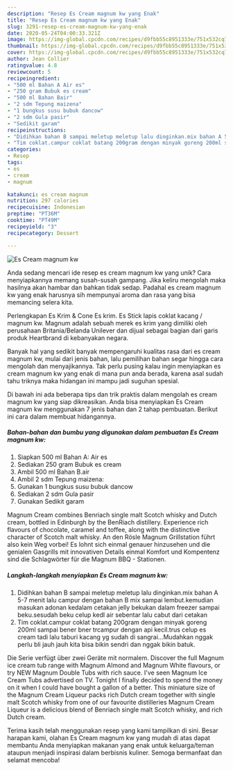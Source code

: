 ```yaml
---
description: "Resep Es Cream magnum kw yang Enak"
title: "Resep Es Cream magnum kw yang Enak"
slug: 3291-resep-es-cream-magnum-kw-yang-enak
date: 2020-05-24T04:00:33.321Z
image: https://img-global.cpcdn.com/recipes/d9fbb55c8951333e/751x532cq70/es-cream-magnum-kw-foto-resep-utama.jpg
thumbnail: https://img-global.cpcdn.com/recipes/d9fbb55c8951333e/751x532cq70/es-cream-magnum-kw-foto-resep-utama.jpg
cover: https://img-global.cpcdn.com/recipes/d9fbb55c8951333e/751x532cq70/es-cream-magnum-kw-foto-resep-utama.jpg
author: Jean Collier
ratingvalue: 4.8
reviewcount: 5
recipeingredient:
- "500 ml Bahan A Air es"
- "250 gram Bubuk es cream"
- "500 ml Bahan Bair"
- "2 sdm Tepung maizena"
- "1 bungkus susu bubuk dancow"
- "2 sdm Gula pasir"
- "Sedikit garam"
recipeinstructions:
- "Didihkan bahan B sampai meletup meletup lalu dinginkan.mix bahan A 5-7 menit lalu campur dengan bahan B mix sampai lembut.kemudian masukan adonan kedalam cetakan jelly bekukan dalam freezer sampai beku.sesudah beku celup kedl air sebentar lalu cabut dari cetakan"
- "Tim coklat.campur coklat batang 200gram dengan minyak goreng 200ml sampai bener bner trcampur dengan api kecil.trus celup es cream tadi lalu taburi kacang yg sudah di sangrai...Mudahkan nggak perlu bli jauh jauh kita bisa bikin sendri dan nggak bikin batuk."
categories:
- Resep
tags:
- es
- cream
- magnum

katakunci: es cream magnum 
nutrition: 297 calories
recipecuisine: Indonesian
preptime: "PT36M"
cooktime: "PT49M"
recipeyield: "3"
recipecategory: Dessert

---
```



![Es Cream magnum kw](https://img-global.cpcdn.com/recipes/d9fbb55c8951333e/751x532cq70/es-cream-magnum-kw-foto-resep-utama.jpg)

Anda sedang mencari ide resep es cream magnum kw yang unik? Cara menyiapkannya memang susah-susah gampang. Jika keliru mengolah maka hasilnya akan hambar dan bahkan tidak sedap. Padahal es cream magnum kw yang enak harusnya sih mempunyai aroma dan rasa yang bisa memancing selera kita.

Perlengkapan Es Krim &amp; Cone Es krim. Es Stick lapis coklat kacang / magnum kw. Magnum adalah sebuah merek es krim yang dimiliki oleh perusahaan Britania/Belanda Unilever dan dijual sebagai bagian dari garis produk Heartbrand di kebanyakan negara.

Banyak hal yang sedikit banyak mempengaruhi kualitas rasa dari es cream magnum kw, mulai dari jenis bahan, lalu pemilihan bahan segar hingga cara mengolah dan menyajikannya. Tak perlu pusing kalau ingin menyiapkan es cream magnum kw yang enak di mana pun anda berada, karena asal sudah tahu triknya maka hidangan ini mampu jadi suguhan spesial.


Di bawah ini ada beberapa tips dan trik praktis dalam mengolah es cream magnum kw yang siap dikreasikan. Anda bisa menyiapkan Es Cream magnum kw menggunakan 7 jenis bahan dan 2 tahap pembuatan. Berikut ini cara dalam membuat hidangannya.

<!--inarticleads1-->

##### Bahan-bahan dan bumbu yang digunakan dalam pembuatan Es Cream magnum kw:

1. Siapkan 500 ml Bahan A: Air es
1. Sediakan 250 gram Bubuk es cream
1. Ambil 500 ml Bahan B.air
1. Ambil 2 sdm Tepung maizena:
1. Gunakan 1 bungkus susu bubuk dancow
1. Sediakan 2 sdm Gula pasir
1. Gunakan Sedikit garam


Magnum Cream combines Benriach single malt Scotch whisky and Dutch cream, bottled in Edinburgh by the BenRiach distillery. Experience rich flavours of chocolate, caramel and toffee, along with the distinctive character of Scotch malt whisky. An den Rösle Magnum Grillstation führt also kein Weg vorbei! Es lohnt sich einmal genauer hinzusehen und die genialen Gasgrills mit innovativen Details einmal Komfort und Kompentenz sind die Schlagwörter für die Magnum BBQ - Stationen. 

<!--inarticleads2-->

##### Langkah-langkah menyiapkan Es Cream magnum kw:

1. Didihkan bahan B sampai meletup meletup lalu dinginkan.mix bahan A 5-7 menit lalu campur dengan bahan B mix sampai lembut.kemudian masukan adonan kedalam cetakan jelly bekukan dalam freezer sampai beku.sesudah beku celup kedl air sebentar lalu cabut dari cetakan
1. Tim coklat.campur coklat batang 200gram dengan minyak goreng 200ml sampai bener bner trcampur dengan api kecil.trus celup es cream tadi lalu taburi kacang yg sudah di sangrai...Mudahkan nggak perlu bli jauh jauh kita bisa bikin sendri dan nggak bikin batuk.


Die Serie verfügt über zwei Geräte mit normalem. Discover the full Magnum ice cream tub range with Magnum Almond and Magnum White flavours, or try NEW Magnum Double Tubs with rich sauce. I&#39;ve seen Magnum Ice Cream Tubs advertised on TV. Tonight I finally decided to spend the money on it when I could have bought a gallon of a better. This miniature size of the Magnum Cream Liqueur packs rich Dutch cream together with single malt Scotch whisky from one of our favourite distilleries Magnum Cream Liqueur is a delicious blend of Benriach single malt Scotch whisky, and rich Dutch cream. 

Terima kasih telah menggunakan resep yang kami tampilkan di sini. Besar harapan kami, olahan Es Cream magnum kw yang mudah di atas dapat membantu Anda menyiapkan makanan yang enak untuk keluarga/teman ataupun menjadi inspirasi dalam berbisnis kuliner. Semoga bermanfaat dan selamat mencoba!
